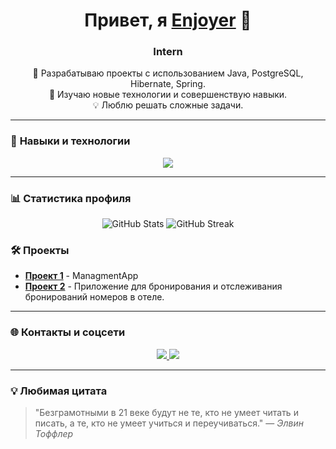 <!-- Приветствие -->
<h1 align="center">Привет, я <a href="https://github.com/Enjoyer14">Enjoyer</a> 👋</h1>
<h3 align="center">Intern</h3>

<!-- О себе -->
<p align="center">
  🚀 Разрабатываю проекты с использованием Java, PostgreSQL, Hibernate, Spring. <br />
  🌱 Изучаю новые технологии и совершенствую навыки. <br />
  💡 Люблю решать сложные задачи.
</p>

---

### 🚀 **Навыки и технологии**

<p align="center">
  <a href="https://skillicons.dev">
    <img src="https://skillicons.dev/icons?i=git,cpp,java,postgres,hibernate" />
  </a>
</p>

---

### 📊 **Статистика профиля**

<p align="center">
  <img src="https://github-readme-stats.vercel.app/api?username=Enjoyer14&show_icons=true&theme=tokyonight" alt="GitHub Stats" />
  <img src="https://github-readme-streak-stats.herokuapp.com/?user=Enjoyer14&theme=tokyonight" alt="GitHub Streak" />
</p>

### 🛠️ **Проекты**

- [**Проект 1**](https://github.com/Enjoyer14/managmentApp) - ManagmentApp
- [**Проект 2**](https://github.com/Enjoyer14/OP_FullForm) - Приложение для бронирования и отслеживания бронирований номеров в отеле.
<!-- - [**Проект 3**](ссылка-на-репозиторий) - Краткое описание проекта.-->

---

### 🌐 **Контакты и соцсети**

<p align="center">
  <a href="mailto:stassah22@gmail.com">
    <img src="https://img.shields.io/badge/Email-D14836?style=flat&logo=gmail&logoColor=white" />
  </a>
  <a href="https://t.me/Enjoyer14">
    <img src="https://img.shields.io/badge/Telegram-2CA5E0?style=flat&logo=telegram&logoColor=white" />
  </a>
</p>

---

### 💡 **Любимая цитата**

> "Безграмотными в 21 веке будут не те, кто не умеет читать и писать, а те, кто не умеет учиться и переучиваться." — *Элвин Тоффлер*
